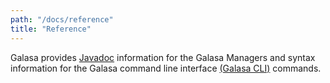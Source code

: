 ```yaml
---
path: "/docs/reference"
title: "Reference"
---
```


Galasa provides [Javadoc](../../docs/reference/galasa-javadoc.md) information for the Galasa Managers and syntax information for the Galasa command line interface [(Galasa CLI)](../../docs/reference/galasa-cli-commands) commands.
